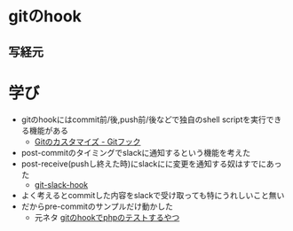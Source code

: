 # gitのhook

## 写経元

[]()

# 学び

- gitのhookにはcommit前/後,push前/後などで独自のshell scriptを実行できる機能がある
  - [Gitのカスタマイズ - Gitフック](http://git-scm.com/book/ja/v2/Git-%E3%81%AE%E3%82%AB%E3%82%B9%E3%82%BF%E3%83%9E%E3%82%A4%E3%82%BA-Git-%E3%83%95%E3%83%83%E3%82%AF)
- post-commitのタイミングでslackに通知するという機能を考えた
- post-receive(pushし終えた時)にslackにに変更を通知する奴はすでにあった
  - [git-slack-hook](https://github.com/chriseldredge/git-slack-hook)
- よく考えるとcommitした内容をslackで受け取っても特にうれしいこと無い
- だからpre-commitのサンプルだけ動かした
  - 元ネタ [gitのhookでphpのテストするやつ](http://blog.manaten.net/entry/645)